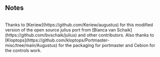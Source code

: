 ## Notes
<br/>
Thanks to [Keriew](https://github.com/Keriew/augustus) for this modified version of the open source julius port from [Bianca van Schaik](https://github.com/bvschaik/julius) and other contributors. Also thanks to [Kloptops](https://github.com/kloptops/Portmaster-misc/tree/main/Augustus) for the packaging for portmaster and Cebion for the controls work.
<br/>
